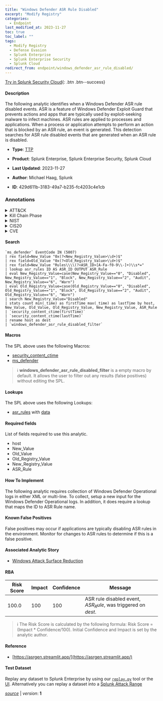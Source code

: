 ```yaml
---
title: "Windows Defender ASR Rule Disabled"
excerpt: "Modify Registry"
categories:
  - Endpoint
last_modified_at: 2023-11-27
toc: true
toc_label: ""
tags:
  - Modify Registry
  - Defense Evasion
  - Splunk Enterprise
  - Splunk Enterprise Security
  - Splunk Cloud
redirect_from: endpoint/windows_defender_asr_rule_disabled/
---
```




[Try in Splunk Security Cloud](https://www.splunk.com/en_us/cyber-security.html){: .btn .btn--success}

#### Description

The following analytic identifies when a Windows Defender ASR rule disabled events. ASR is a feature of Windows Defender Exploit Guard that prevents actions and apps that are typically used by exploit-seeking malware to infect machines. ASR rules are applied to processes and applications. When a process or application attempts to perform an action that is blocked by an ASR rule, an event is generated. This detection searches for ASR rule disabled events that are generated when an ASR rule is disabled.

- **Type**: [TTP](https://github.com/splunk/security_content/wiki/Detection-Analytic-Types)
- **Product**: Splunk Enterprise, Splunk Enterprise Security, Splunk Cloud

- **Last Updated**: 2023-11-27
- **Author**: Michael Haag, Splunk
- **ID**: 429d611b-3183-49a7-b235-fc4203c4e1cb

### Annotations
<details>
  <summary>ATT&CK</summary>

<div markdown="1">

#### [ATT&CK](https://attack.mitre.org/)

| ID          | Technique   | Tactic         |
| ----------- | ----------- |--------------- |
| [T1112](https://attack.mitre.org/techniques/T1112/) | Modify Registry | Defense Evasion |

</div>
</details>


<details>
  <summary>Kill Chain Phase</summary>

<div markdown="1">

* Exploitation


</div>
</details>


<details>
  <summary>NIST</summary>

<div markdown="1">

* DE.CM



</div>
</details>

<details>
  <summary>CIS20</summary>

<div markdown="1">

* CIS 10



</div>
</details>

<details>
  <summary>CVE</summary>

<div markdown="1">


</div>
</details>


#### Search

```
`ms_defender` EventCode IN (5007) 
| rex field=New_Value "0x(?<New_Registry_Value>\\d+)$" 
| rex field=Old_Value "0x(?<Old_Registry_Value>\\d+)$" 
| rex field=New_Value "Rules\\\\(?<ASR_ID>[A-Fa-f0-9\\-]+)\\s*=" 
| lookup asr_rules ID AS ASR_ID OUTPUT ASR_Rule 
| eval New_Registry_Value=case(New_Registry_Value=="0", "Disabled", New_Registry_Value=="1", "Block", New_Registry_Value=="2", "Audit", New_Registry_Value=="6", "Warn") 
| eval Old_Registry_Value=case(Old_Registry_Value=="0", "Disabled", Old_Registry_Value=="1", "Block", Old_Registry_Value=="2", "Audit", Old_Registry_Value=="6", "Warn") 
| search New_Registry_Value="Disabled" 
| stats count min(_time) as firstTime max(_time) as lastTime by host, New_Value, Old_Value, Old_Registry_Value, New_Registry_Value, ASR_Rule 
| `security_content_ctime(firstTime)` 
| `security_content_ctime(lastTime)`
| rename host as dest 
| `windows_defender_asr_rule_disabled_filter`
```

#### Macros
The SPL above uses the following Macros:
* [security_content_ctime](https://github.com/splunk/security_content/blob/develop/macros/security_content_ctime.yml)
* [ms_defender](https://github.com/splunk/security_content/blob/develop/macros/ms_defender.yml)

> :information_source:
> **windows_defender_asr_rule_disabled_filter** is a empty macro by default. It allows the user to filter out any results (false positives) without editing the SPL.

#### Lookups
The SPL above uses the following Lookups:

* [asr_rules](https://github.com/splunk/security_content/blob/develop/lookups/asr_rules.yml) with [data](https://github.com/splunk/security_content/tree/develop/lookups/asr_rules.csv)



#### Required fields
List of fields required to use this analytic.
* host
* New_Value
* Old_Value
* Old_Registry_Value
* New_Registry_Value
* ASR_Rule



#### How To Implement
The following analytic requires collection of Windows Defender Operational logs in either XML or multi-line. To collect, setup a new input for the Windows Defender Operational logs. In addition, it does require a lookup that maps the ID to ASR Rule name.
#### Known False Positives
False positives may occur if applications are typically disabling ASR rules in the environment. Monitor for changes to ASR rules to determine if this is a false positive.

#### Associated Analytic Story
* [Windows Attack Surface Reduction](/stories/windows_attack_surface_reduction)




#### RBA

| Risk Score  | Impact      | Confidence   | Message      |
| ----------- | ----------- |--------------|--------------|
| 100.0 | 100 | 100 | ASR rule disabled event, $ASR_Rule$, was triggered on $dest$. |


> :information_source:
> The Risk Score is calculated by the following formula: Risk Score = (Impact * Confidence/100). Initial Confidence and Impact is set by the analytic author.


#### Reference

* [https://asrgen.streamlit.app/](https://asrgen.streamlit.app/)



#### Test Dataset
Replay any dataset to Splunk Enterprise by using our [`replay.py`](https://github.com/splunk/attack_data#using-replaypy) tool or the [UI](https://github.com/splunk/attack_data#using-ui).
Alternatively you can replay a dataset into a [Splunk Attack Range](https://github.com/splunk/attack_range#replay-dumps-into-attack-range-splunk-server)




[*source*](https://github.com/splunk/security_content/tree/develop/detections/endpoint/windows_defender_asr_rule_disabled.yml) \| *version*: **1**